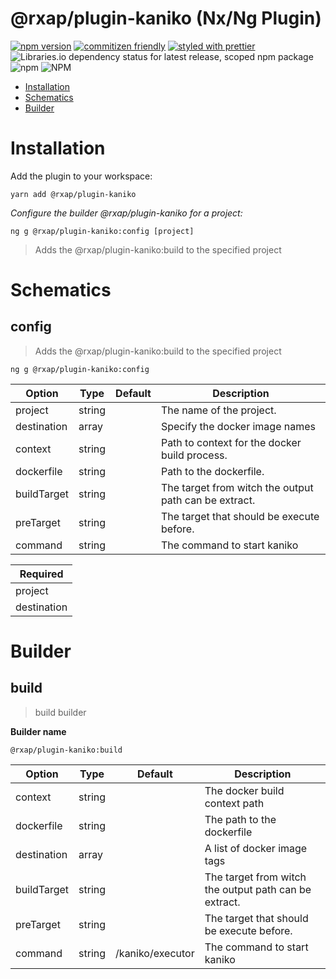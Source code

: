 @rxap/plugin-kaniko (Nx/Ng Plugin)
======

[![npm version](https://img.shields.io/npm/v/@rxap/plugin-kaniko?style=flat-square)](https://www.npmjs.com/package/@rxap/plugin-kaniko)
[![commitizen friendly](https://img.shields.io/badge/commitizen-friendly-brightgreen.svg?style=flat-square)](https://commitizen.github.io/cz-cli/)
[![styled with prettier](https://img.shields.io/badge/styled_with-prettier-ff69b4.svg?style=flat-square)](https://github.com/prettier/prettier)
![Libraries.io dependency status for latest release, scoped npm package](https://img.shields.io/librariesio/release/npm/@rxap/plugin-kaniko)
![npm](https://img.shields.io/npm/dm/@rxap/plugin-kaniko)
![NPM](https://img.shields.io/npm/l/@rxap/plugin-kaniko)

> 

- [Installation](#installation)
- [Schematics](#schematics)
- [Builder](#builder)

# Installation

Add the plugin to your workspace:

```
yarn add @rxap/plugin-kaniko
```

*Configure the builder @rxap/plugin-kaniko for a project:*

```
ng g @rxap/plugin-kaniko:config [project]
```

> Adds the @rxap/plugin-kaniko:build to the specified project

# Schematics

## config
> Adds the @rxap/plugin-kaniko:build to the specified project

```
ng g @rxap/plugin-kaniko:config
```

Option | Type | Default | Description
--- | --- | --- | ---
project | string |  | The name of the project.
destination | array |  | Specify the docker image names
context | string |  | Path to context for the docker build process.
dockerfile | string |  | Path to the dockerfile.
buildTarget | string |  | The target from witch the output path can be extract.
preTarget | string |  | The target that should be execute before.
command | string |  | The command to start kaniko

| Required |
| --- |
| project |
| destination |

# Builder

## build
> build builder

**Builder name**
```
@rxap/plugin-kaniko:build
```

Option | Type | Default | Description
--- | --- | --- | ---
context | string |  | The docker build context path
dockerfile | string |  | The path to the dockerfile
destination | array |  | A list of docker image tags
buildTarget | string |  | The target from witch the output path can be extract.
preTarget | string |  | The target that should be execute before.
command | string | /kaniko/executor | The command to start kaniko
